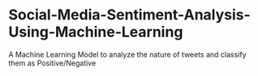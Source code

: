# Social-Media-Sentiment-Analysis-Using-Machine-Learning
A Machine Learning Model to analyze the nature of tweets and classify them as Positive/Negative
